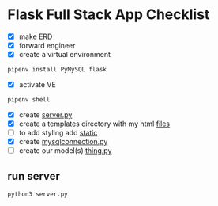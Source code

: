 # Flask Full Stack App Checklist

- [x] make ERD
- [x] forward engineer
- [x] create a virtual environment
``` bash
pipenv install PyMySQL flask
```
- [x] activate VE
``` bash
pipenv shell
```
- [x] create [server.py](server.py)
- [x] create a templates directory with my html [files](/templates/index.html)
- [ ] to add styling add [static](/static/css/style.css)
- [x] create [mysqlconnection.py](mysqlconnection.py)
- [ ] create our model(s) [thing.py](thing.py)

## run server
``` bash
python3 server.py
```




